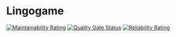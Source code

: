 # Lingogame
[![Maintainability Rating](https://sonarcloud.io/api/project_badges/measure?project=ArmanKol_Lingogame&metric=sqale_rating)](https://sonarcloud.io/dashboard?id=ArmanKol_Lingogame)
[![Quality Gate Status](https://sonarcloud.io/api/project_badges/measure?project=ArmanKol_Lingogame&metric=alert_status)](https://sonarcloud.io/dashboard?id=ArmanKol_Lingogame)
[![Reliability Rating](https://sonarcloud.io/api/project_badges/measure?project=ArmanKol_Lingogame&metric=reliability_rating)](https://sonarcloud.io/dashboard?id=ArmanKol_Lingogame)
